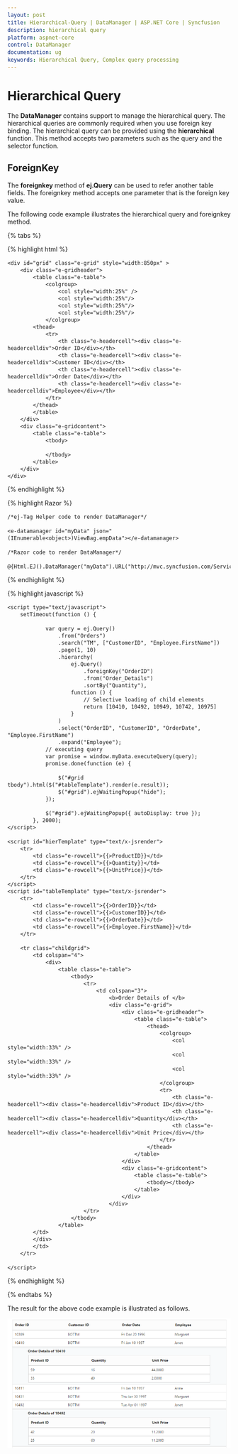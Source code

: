 ```yaml
---
layout: post
title: Hierarchical-Query | DataManager | ASP.NET Core | Syncfusion
description: hierarchical query
platform: aspnet-core
control: DataManager
documentation: ug
keywords: Hierarchical Query, Complex query processing
---
```


# Hierarchical Query

The **DataManager** contains support to manage the hierarchical query. The hierarchical queries are commonly required when you use foreign key binding. The hierarchical query can be provided using the **hierarchical** function. This method accepts two parameters such as the query and the selector function. 

## ForeignKey

The **foreignkey** method of **ej.Query** can be used to refer another table fields. The foreignkey method accepts one parameter that is the foreign key value. 

The following code example illustrates the hierarchical query and foreignkey method. 

{% tabs %}

{% highlight html %}

    <div id="grid" class="e-grid" style="width:850px" >
        <div class="e-gridheader">
            <table class="e-table">
                <colgroup>
                    <col style="width:25%" />
                    <col style="width:25%"/>
                    <col style="width:25%"/>
                    <col style="width:25%"/>
                </colgroup>
            <thead>
                <tr>
                    <th class="e-headercell"><div class="e-headercelldiv">Order ID</div></th>
                    <th class="e-headercell"><div class="e-headercelldiv">Customer ID</div></th>
                    <th class="e-headercell"><div class="e-headercelldiv">Order Date</div></th>
                    <th class="e-headercell"><div class="e-headercelldiv">Employee</div></th>
                </tr>
            </thead>
            </table>
        </div>
        <div class="e-gridcontent">
            <table class="e-table">
                <tbody>

                </tbody>
            </table>
        </div>
    </div>

{% endhighlight %}

{% highlight Razor %}

    /*ej-Tag Helper code to render DataManager*/

    <e-datamanager id="myData" json="(IEnumerable<object>)ViewBag.empData"></e-datamanager>

    /*Razor code to render DataManager*/

    @{Html.EJ().DataManager("myData").URL("http://mvc.syncfusion.com/Services/Northwnd.svc/").CrossDomain(true).Render();}

{% endhighlight %}

{% highlight javascript %}

    <script type="text/javascript">
        setTimeout(function () {
                
                var query = ej.Query()
                    .from("Orders")
                    .search("TM", ["CustomerID", "Employee.FirstName"])
                    .page(1, 10)
                    .hierarchy(
                        ej.Query()
                            .foreignKey("OrderID")
                            .from("Order_Details")
                            .sortBy("Quantity"),
                        function () {
                            // Selective loading of child elements
                            return [10410, 10492, 10949, 10742, 10975]
                        }
                    )
                    .select("OrderID", "CustomerID", "OrderDate", "Employee.FirstName")
                    .expand("Employee");
                // executing query
                var promise = window.myData.executeQuery(query);
                promise.done(function (e) {

                    $("#grid tbody").html($("#tableTemplate").render(e.result));
                    $("#grid").ejWaitingPopup("hide");
                });

                $("#grid").ejWaitingPopup({ autoDisplay: true });
            }, 2000);
    </script>

    <script id="hierTemplate" type="text/x-jsrender">
        <tr>
            <td class="e-rowcell">{{>ProductID}}</td>
            <td class="e-rowcell">{{>Quantity}}</td>
            <td class="e-rowcell">{{>UnitPrice}}</td>
        </tr>
    </script>
    <script id="tableTemplate" type="text/x-jsrender">
        <tr>
            <td class="e-rowcell">{{>OrderID}}</td>
            <td class="e-rowcell">{{>CustomerID}}</td>
            <td class="e-rowcell">{{>OrderDate}}</td>
            <td class="e-rowcell">{{>Employee.FirstName}}</td>
        </tr>

        <tr class="childgrid">
            <td colspan="4">
                <div>
                    <table class="e-table">
                        <tbody>
                            <tr>
                                <td colspan="3">
                                    <b>Order Details of </b>
                                    <div class="e-grid">
                                        <div class="e-gridheader">
                                            <table class="e-table">
                                                <thead>
                                                    <colgroup>
                                                        <col style="width:33%" />
                                                        <col style="width:33%" />
                                                        <col style="width:33%" />
                                                    </colgroup>
                                                    <tr>
                                                        <th class="e-headercell"><div class="e-headercelldiv">Product ID</div></th>
                                                        <th class="e-headercell"><div class="e-headercelldiv">Quantity</div></th>
                                                        <th class="e-headercell"><div class="e-headercelldiv">Unit Price</div></th>
                                                    </tr>
                                                </thead>
                                            </table>
                                        </div>
                                        <div class="e-gridcontent">
                                            <table class="e-table">
                                                <tbody></tbody>
                                            </table>
                                        </div>
                                    </div>
                            </tr>
                        </tbody>
                    </table>
            </td>
            </div>
            </td>
        </tr>

    </script>

{% endhighlight %}

{% endtabs %}

The result for the above code example is illustrated as follows.

![](Hierarchical-Query_images/Hierarchical-Query_img1.png) 




